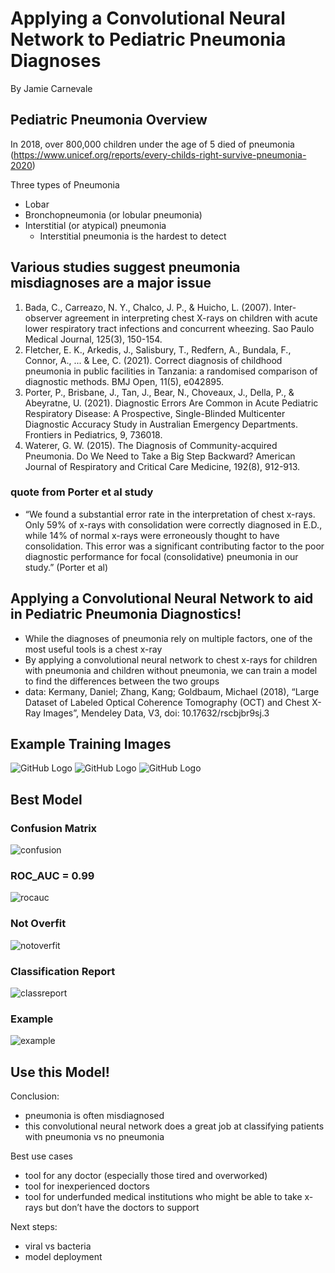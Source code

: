 # Applying a Convolutional Neural Network to Pediatric Pneumonia Diagnoses

By Jamie Carnevale

## Pediatric Pneumonia Overview

In 2018, over 800,000 children under the age of 5 died of pneumonia (https://www.unicef.org/reports/every-childs-right-survive-pneumonia-2020) 

Three types of Pneumonia
- Lobar
- Bronchopneumonia (or lobular pneumonia)
- Interstitial (or atypical) pneumonia
  - Interstitial pneumonia is the hardest to detect

## Various studies suggest pneumonia misdiagnoses are a major issue

1. Bada, C., Carreazo, N. Y., Chalco, J. P., & Huicho, L. (2007). Inter-observer agreement in interpreting chest X-rays on children with acute lower respiratory tract infections and concurrent wheezing. Sao Paulo Medical Journal, 125(3), 150-154.
2. Fletcher, E. K., Arkedis, J., Salisbury, T., Redfern, A., Bundala, F., Connor, A., ... & Lee, C. (2021). Correct diagnosis of childhood pneumonia in public facilities in Tanzania: a randomised comparison of diagnostic methods. BMJ Open, 11(5), e042895.
3. Porter, P., Brisbane, J., Tan, J., Bear, N., Choveaux, J., Della, P., & Abeyratne, U. (2021). Diagnostic Errors Are Common in Acute Pediatric Respiratory Disease: A Prospective, Single-Blinded Multicenter Diagnostic Accuracy Study in Australian Emergency Departments. Frontiers in Pediatrics, 9, 736018.
4. Waterer, G. W. (2015). The Diagnosis of Community-acquired Pneumonia. Do We Need to Take a Big Step Backward? American Journal of Respiratory and Critical Care Medicine, 192(8), 912-913.

### quote from Porter et al study
- “We found a substantial error rate in the interpretation of chest x-rays. Only 59% of x-rays with consolidation were correctly diagnosed in E.D., while 14% of normal x-rays were erroneously thought to have consolidation. This error was a significant contributing factor to the poor diagnostic performance for focal (consolidative) pneumonia in our study.” (Porter et al)

## Applying a Convolutional Neural Network to aid in Pediatric Pneumonia Diagnostics!

- While the diagnoses of pneumonia rely on multiple factors, one of the most useful tools is a chest x-ray
- By applying a convolutional neural network to chest x-rays for children with pneumonia and children without pneumonia, we can train a model to find the differences between the two groups
- data: Kermany, Daniel; Zhang, Kang; Goldbaum, Michael (2018), “Large Dataset of Labeled Optical Coherence Tomography (OCT) and Chest X-Ray Images”, Mendeley Data, V3, doi: 10.17632/rscbjbr9sj.3

## Example Training Images

![GitHub Logo](./images/exxraynormal.png)
![GitHub Logo](./images/exxraybacteria.png)
![GitHub Logo](./images/exxraynormal.png)

## Best Model

### Confusion Matrix

![confusion](./images/confusionmatrix.png)

### ROC_AUC = 0.99

![rocauc](./images/rocauc.png)

### Not Overfit

![notoverfit](./images/notoverfit.png)

### Classification Report

![classreport](./images/classreport.png)

### Example

![example](./images/exxraybacteriatest.png)

## Use this Model!

Conclusion:
- pneumonia is often misdiagnosed
- this convolutional neural network does a great job at classifying patients with pneumonia vs no pneumonia
  
Best use cases
- tool for any doctor (especially those tired and overworked)
- tool for inexperienced doctors
- tool for underfunded medical institutions who might be able to take x-rays but don’t have the doctors to support
  
Next steps:
- viral vs bacteria
- model deployment




